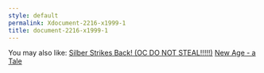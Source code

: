 ```yaml
---
style: default
permalink: Xdocument-2216-x1999-1
title: document-2216-x1999-1
---
```

You may also like:
[Silber Strikes Back! (OC DO NOT STEAL!!!!!)](http://scp-wiki.net/why-this-tho)
[New Age - a Tale](http://scp-wiki.net/new-age-hub)